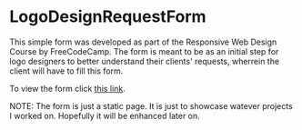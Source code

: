 # LogoDesignRequestForm
This simple form was developed as part of the Responsive Web Design Course by FreeCodeCamp. The form is meant to be as an initial step for logo designers to better understand their clients' requests, wherrein the client will have to fill this form.

To view the form click [this link](http://logorequestform.epizy.com/).


NOTE: The form is just a static page. It is just to showcase watever projects I worked on. Hopefully it will be enhanced later on.
